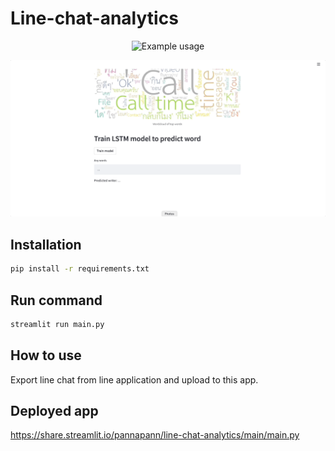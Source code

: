 # Line-chat-analytics

<p align="center">
  <img src="assets/Jun-19-2565 22-38-26.gif" alt="Example usage" width="1512" />
</p>


<p align="center">
  <img src="assets/Jun-19-2565 22-37-26.gif" alt="Example usage" width="1512" />
</p>


## Installation



```bash
pip install -r requirements.txt
```


## Run command

```bash
streamlit run main.py
```

## How to use

Export line chat from line application and upload to this app.

## Deployed app

https://share.streamlit.io/pannapann/line-chat-analytics/main/main.py
